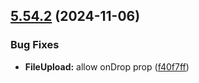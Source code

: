 ## [5.54.2](https://github.com/taskany-inc/bricks/compare/v5.54.1...v5.54.2) (2024-11-06)


### Bug Fixes

* **FileUpload:** allow onDrop prop ([f40f7ff](https://github.com/taskany-inc/bricks/commit/f40f7ffa1ff00cc296048c565a57029902dee6c0))

